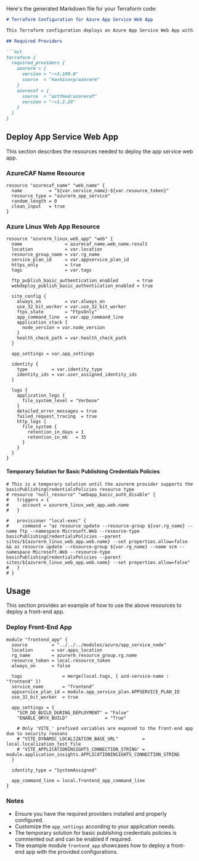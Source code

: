 Here's the generated Markdown file for your Terraform code:

```markdown
# Terraform Configuration for Azure App Service Web App

This Terraform configuration deploys an Azure App Service Web App with specific configurations for node version, health check, app settings, identity, and logging.

## Required Providers

```hcl
terraform {
  required_providers {
    azurerm = {
      version = "~>3.109.0"
      source  = "hashicorp/azurerm"
    }
    azurecaf = {
      source  = "aztfmod/azurecaf"
      version = "~>1.2.28"
    }
  }
}
```

## Deploy App Service Web App

This section describes the resources needed to deploy the app service web app.

### AzureCAF Name Resource

```hcl
resource "azurecaf_name" "web_name" {
  name          = "${var.service_name}-${var.resource_token}"
  resource_type = "azurerm_app_service"
  random_length = 0
  clean_input   = true
}
```

### Azure Linux Web App Resource

```hcl
resource "azurerm_linux_web_app" "web" {
  name                = azurecaf_name.web_name.result
  location            = var.location
  resource_group_name = var.rg_name
  service_plan_id     = var.appservice_plan_id
  https_only          = true
  tags                = var.tags

  ftp_publish_basic_authentication_enabled       = true
  webdeploy_publish_basic_authentication_enabled = true

  site_config {
    always_on         = var.always_on
    use_32_bit_worker = var.use_32_bit_worker
    ftps_state        = "FtpsOnly"
    app_command_line  = var.app_command_line
    application_stack {
      node_version = var.node_version
    }
    health_check_path = var.health_check_path
  }

  app_settings = var.app_settings

  identity {
    type         = var.identity_type
    identity_ids = var.user_assigned_identity_ids
  }

  logs {
    application_logs {
      file_system_level = "Verbose"
    }
    detailed_error_messages = true
    failed_request_tracing  = true
    http_logs {
      file_system {
        retention_in_days = 1
        retention_in_mb   = 35
      }
    }
  }
}
```

#### Temporary Solution for Basic Publishing Credentials Policies

```hcl
# This is a temporary solution until the azurerm provider supports the basicPublishingCredentialsPolicies resource type
# resource "null_resource" "webapp_basic_auth_disable" {
#   triggers = {
#     account = azurerm_linux_web_app.web.name
#   }

#   provisioner "local-exec" {
#     command = "az resource update --resource-group ${var.rg_name} --name ftp --namespace Microsoft.Web --resource-type basicPublishingCredentialsPolicies --parent sites/${azurerm_linux_web_app.web.name} --set properties.allow=false && az resource update --resource-group ${var.rg_name} --name scm --namespace Microsoft.Web --resource-type basicPublishingCredentialsPolicies --parent sites/${azurerm_linux_web_app.web.name} --set properties.allow=false"
#   }
# }
```

## Usage

This section provides an example of how to use the above resources to deploy a front-end app.

### Deploy Front-End App

```hcl
module "frontend_app" {
  source         = "../../../modules/azure/app_service_node"
  location       = var.apps_location
  rg_name        = azurerm_resource_group.rg.name
  resource_token = local.resource_token
  always_on      = false

  tags               = merge(local.tags, { azd-service-name : "frontend" })
  service_name       = "frontend"
  appservice_plan_id = module.app_service_plan.APPSERVICE_PLAN_ID
  use_32_bit_worker  = true

  app_settings = {
    "SCM_DO_BUILD_DURING_DEPLOYMENT" = "False"
    "ENABLE_ORYX_BUILD"              = "True"

    # Only 'VITE_' prefixed variables are exposed to the front-end app due to security reasons
    # "VITE_DYNAMIC_LOCALIZATION_BASE_URL"         = local.localization_test_file
    # "VITE_APPLICATIONINSIGHTS_CONNECTION_STRING" = module.application_insights.APPLICATIONINSIGHTS_CONNECTION_STRING
  }

  identity_type = "SystemAssigned"

  app_command_line = local.frontend_app_command_line
}
```

### Notes

- Ensure you have the required providers installed and properly configured.
- Customize the `app_settings` according to your application needs.
- The temporary solution for basic publishing credentials policies is commented out and can be enabled if required.
- The example module `frontend_app` showcases how to deploy a front-end app with the provided configurations.
